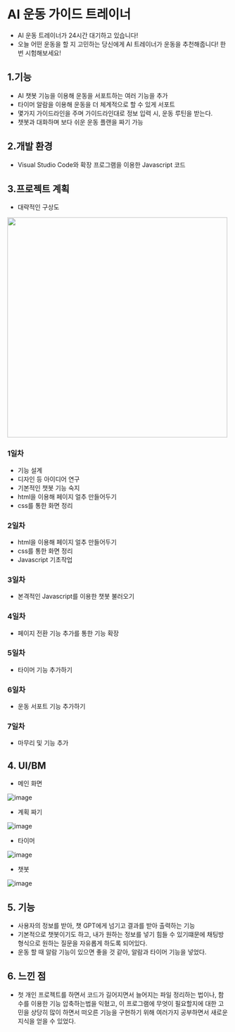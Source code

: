 # AI 운동 가이드 트레이너

- AI 운동 트레이너가 24시간 대기하고 있습니다!</li>
- 오늘 어떤 운동을 할 지 고민하는 당신에게 AI 트레이너가 운동을 추천해줍니다! 한 번 시험해보세요!

## 1.기능
- AI 챗봇 기능을 이용해 운동을 서포트하는 여러 기능을 추가
- 타이머 알람을 이용해 운동을 더 체계적으로 할 수 있게 서포트
- 몇가지 가이드라인을 주며 가이드라인대로 정보 입력 시, 운동 루틴을 받는다.
- 챗봇과 대화하며 보다 쉬운 운동 플랜을 짜기 가능
## 2.개발 환경
- Visual Studio Code와 확장 프로그램을 이용한 Javascript 코드
## 3.프로젝트 계획
- 대략적인 구상도

  
<img style="width: 500px;" src="https://github.com/Kimchanyang524/ChatGPT_project/assets/105031421/a28b2ed6-b843-4722-bb0c-69e5319b1c7e"></img>

### 1일차
- 기능 설계
- 디자인 등 아이디어 연구
- 기본적인 챗봇 기능 숙지
- html을 이용해 페이지 얼추 만들어두기
- css를 통한 화면 정리
### 2일차
- html을 이용해 페이지 얼추 만들어두기
- css를 통한 화면 정리
- Javascript 기초작업
### 3일차
- 본격적인 Javascript를 이용한 챗봇 불러오기
### 4일차
- 페이지 전환 기능 추가를 통한 기능 확장
### 5일차
- 타이머 기능 추가하기
### 6일차
- 운동 서포트 기능 추가하기
### 7일차
- 마무리 및 기능 추가
## 4. UI/BM
- 메인 화면
  
![image](https://github.com/Kimchanyang524/ChatGPT_project/assets/105031421/a080af0d-57ec-41fa-b8e5-074b20bfdec8)
- 계획 짜기

![image](https://github.com/Kimchanyang524/ChatGPT_project/assets/105031421/736e782e-2045-4902-8496-e9fc866a7d3b)
- 타이머

![image](https://github.com/Kimchanyang524/ChatGPT_project/assets/105031421/8bf1659a-504a-41eb-a59a-db197743b993)
- 챗봇

![image](https://github.com/Kimchanyang524/ChatGPT_project/assets/105031421/81e708be-434a-4400-a5dc-3bbe3c021b64)

## 5. 기능
- 사용자의 정보를 받아, 챗 GPT에게 넘기고 결과를 받아 출력하는 기능
- 기본적으로 챗봇이기도 하고, 내가 원하는 정보를 넣기 힘들 수 있기떄문에 채팅방 형식으로 원하는 질문을 자유롭게 하도록 되어있다.
- 운동 할 때 알람 기능이 있으면 좋을 것 같아, 알람과 타이머 기능을 넣었다.
## 6. 느낀 점
- 첫 개인 프로젝트를 하면서 코드가 길어지면서 늘어지는 파일 정리하는 법이나, 함수를 이용한 기능 압축하는법을 익혔고, 이 프로그램에 무엇이 필요할지에 대한 고민을 상당히 많이 하면서 떠오른 기능을 구현하기 위해 여러가지 공부하면서 새로운 지식을 얻을 수 있었다.

